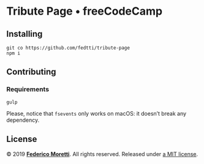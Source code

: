 # Tribute Page • freeCodeCamp

## Installing

```
git co https://github.com/fedtti/tribute-page
npm i
```

## Contributing

### Requirements

```
gulp
```

Please, notice that `fsevents` only works on macOS: it doesn’t break any dependency.

## License

© 2019 **[Federico Moretti](https://federicomoretti.it/)**. All rights reserved. Released under [a MIT license](/LICENSE).

